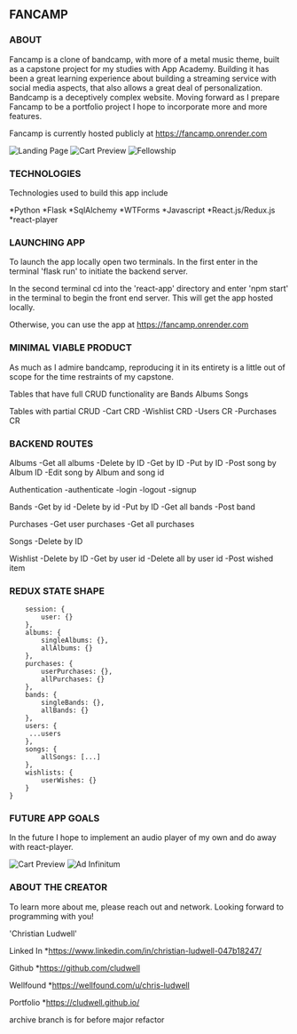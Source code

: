 ## FANCAMP

### ABOUT

Fancamp is a clone of bandcamp, with more of a metal music theme, built as a capstone project for my studies with App Academy. Building it has been a great learning experience about building a streaming service with social media aspects, that also allows a great deal of personalization. Bandcamp is a deceptively complex website. Moving forward as I prepare Fancamp to be a portfolio project I hope to incorporate more and more features.

Fancamp is currently hosted publicly at
https://fancamp.onrender.com

![Landing Page](images/landing-preview.png)
![Cart Preview](images/cart-preview.png)
![Fellowship](images/fellowship.png)

### TECHNOLOGIES

Technologies used to build this app include

*Python
*Flask
*SqlAlchemy
*WTForms
*Javascript
*React.js/Redux.js
*react-player


### LAUNCHING APP

To launch the app locally open two terminals.
In the first enter in the terminal 'flask run' to initiate the backend server.

In the second terminal cd into the 'react-app' directory and enter 'npm start' in the terminal to begin the front end server. This will get the app hosted locally.

Otherwise, you can use the app at
https://fancamp.onrender.com

### MINIMAL VIABLE PRODUCT

As much as I admire bandcamp, reproducing it in its entirety is a little out of scope for the time restraints of my capstone.

Tables that have full CRUD functionality are
Bands
Albums
Songs

Tables with partial CRUD
-Cart CRD
-Wishlist CRD
-Users CR
-Purchases CR

### BACKEND ROUTES

Albums
-Get all albums
-Delete by ID
-Get by ID
-Put by ID
-Post song by Album ID
-Edit song by Album and song id

Authentication
-authenticate
-login
-logout
-signup

Bands
-Get by id
-Delete by id
-Put by ID
-Get all bands
-Post band

Purchases
-Get user purchases
-Get all purchases

Songs
-Delete by ID

Wishlist
-Delete by ID
-Get by user id
-Delete all by user id
-Post wished item

### REDUX STATE SHAPE

```{
    session: {
        user: {}
    },
    albums: {
        singleAlbums: {},
        allAlbums: {}
    },
    purchases: {
        userPurchases: {},
        allPurchases: {}
    },
    bands: {
        singleBands: {},
        allBands: {}
    },
    users: {
     ...users
    },
    songs: {
        allSongs: [...]
    },
    wishlists: {
        userWishes: {}
    }
}

```
### FUTURE APP GOALS

In the future I hope to implement an audio player of my own and do away with react-player.

![Cart Preview](images/cart-preview.png)
![Ad Infinitum](images/adinfinitum.png)


### ABOUT THE CREATOR

To learn more about me, please reach out and network. Looking forward to programming with you!

'Christian Ludwell'

Linked In
*https://www.linkedin.com/in/christian-ludwell-047b18247/

Github
*https://github.com/cludwell

Wellfound
*https://wellfound.com/u/chris-ludwell

Portfolio
*https://cludwell.github.io/


archive branch is for before major refactor
